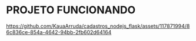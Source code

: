 # PROJETO FUNCIONANDO

https://github.com/KauaArruda/cadastros_nodejs_flask/assets/117871994/86c836ce-854a-4642-94bb-2fb602d64164

